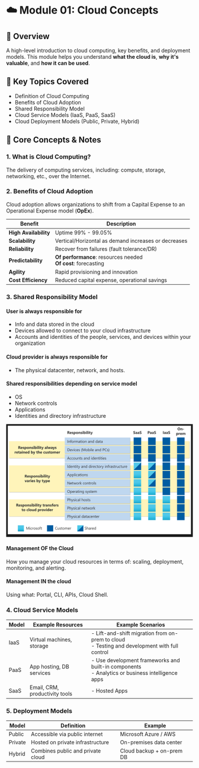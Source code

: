 # ☁️ Module 01: Cloud Concepts

## 🔸 Overview

A high-level introduction to cloud computing, key benefits, and deployment models. This module helps you understand **what the cloud is**, **why it's valuable**, and **how it can be used**.

## 📘 Key Topics Covered

- Definition of Cloud Computing
- Benefits of Cloud Adoption
- Shared Responsibility Model
- Cloud Service Models (IaaS, PaaS, SaaS)
- Cloud Deployment Models (Public, Private, Hybrid)

## 📌 Core Concepts & Notes

### 1. What is Cloud Computing?

The delivery of computing services, including: compute, storage, networking, etc., over the Internet.

### 2. Benefits of Cloud Adoption

Cloud adoption allows organizations to shift from a Capital Expense to an Operational Expense model (**OpEx**).

| Benefit               | Description                                             |
|-----------------------|---------------------------------------------------------|
| **High Availability** | Uptime 99% - 99.05%                                     |
| **Scalability**       | Vertical/Horizontal as demand increases or decreases    |
| **Reliability**       | Recover from failures (fault tolerance/DR)              |
| **Predictability**    |  **Of performance**: resources needed <br> **Of cost**: forecasting |
| **Agility**           | Rapid provisioning and innovation                       |
| **Cost Efficiency**   | Reduced capital expense, operational savings            |

### 3. Shared Responsibility Model

#### User is always responsible for

- Info and data stored in the cloud
- Devices allowed to connect to your cloud infrastructure
- Accounts and identities of the people, services, and devices within your organization

#### Cloud provider is always responsible for

- The physical datacenter, network, and hosts.

#### Shared responsibilities depending on service model

- OS
- Network controls
- Applications
- Identities and directory infrastructure

![Shared Responsibility Model](../assets/shared_responsibility_model.png)

#### Management OF the Cloud

How you manage your cloud resources in terms of: scaling, deployment, monitoring, and alerting.

#### Management IN the cloud

Using what: Portal, CLI, APIs, Cloud Shell.

### 4. Cloud Service Models

| Model | Example Resources              | Example Scenarios |
|-------|--------------------------------|----------------------------------------------------------------------------------------------------|
| IaaS  | Virtual machines, storage      | - Lift-and-shift migration from on-prem to cloud <br> - Testing and development with full control  |
| PaaS  | App hosting, DB services       | - Use development frameworks and built-in components <br> - Analytics or business intelligence apps |
| SaaS  | Email, CRM, productivity tools | - Hosted Apps |

### 5. Deployment Models

| Model   | Definition                            | Example                          |
|---------|---------------------------------------|----------------------------------|
| Public  | Accessible via public internet        | Microsoft Azure / AWS            |
| Private | Hosted on private infrastructure      | On-premises data center          |
| Hybrid  | Combines public and private cloud     | Cloud backup + on-prem DB        |
